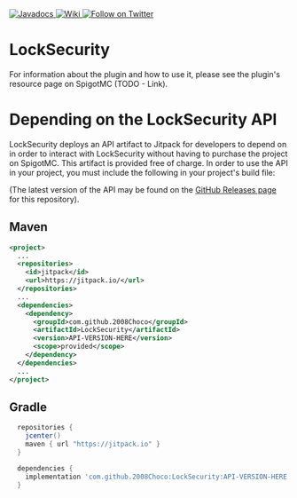 <a href="http://choco.wtf/javadocs/locksecurity" alt="Javadocs">
    <img src="https://img.shields.io/badge/Javadocs-Regularly_updated-brightgreen" alt="Javadocs"/>
</a>
<a href="https://github.com/2008Choco/LockSecurity/wiki/" alt="Wiki">
    <img src="https://img.shields.io/static/v1?label=Plugin%20Wiki&message=Hosted%20by%20GitHub&color=3B3B3B&logo=github" alt="Wiki"/>
</a>
<a href="https://twitter.com/intent/follow?screen_name=2008Choco_" alt="Follow on Twitter">
    <img src="https://img.shields.io/twitter/follow/2008Choco_?style=social&logo=twitter" alt="Follow on Twitter">
</a>

# LockSecurity

For information about the plugin and how to use it, please see the plugin's resource page on SpigotMC (TODO - Link).

# Depending on the LockSecurity API
LockSecurity deploys an API artifact to Jitpack for developers to depend on in order to interact with LockSecurity without having to purchase the project on SpigotMC. This artifact is provided free of charge. In order to use the API in your project, you must include the following in your project's build file:

(The latest version of the API may be found on the [GitHub Releases page](https://github.com/2008Choco/LockSecurity/releases/) for this repository).

## Maven
```xml
<project>
  ...
  <repositories>
    <id>jitpack</id>
    <url>https://jitpack.io/</url>
  </repositories>
  ...
  <dependencies>
    <dependency>
      <groupId>com.github.2008Choco</groupId>
      <artifactId>LockSecurity</artifactId>
      <version>API-VERSION-HERE</version>
      <scope>provided</scope>
    </dependency>
  </dependencies>
  ...
</project>
```

## Gradle
```groovy
  repositories {
    jcenter()
    maven { url "https://jitpack.io" }
  }

  dependencies {
    implementation 'com.github.2008Choco:LockSecurity:API-VERSION-HERE'
  }
```